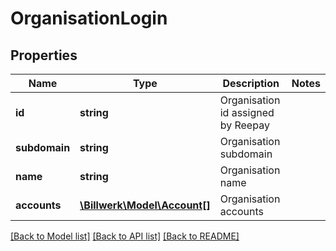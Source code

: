 # OrganisationLogin

## Properties
Name | Type | Description | Notes
------------ | ------------- | ------------- | -------------
**id** | **string** | Organisation id assigned by Reepay | 
**subdomain** | **string** | Organisation subdomain | 
**name** | **string** | Organisation name | 
**accounts** | [**\Billwerk\Model\Account[]**](Account.md) | Organisation accounts | 

[[Back to Model list]](../../README.md#documentation-for-models) [[Back to API list]](../../README.md#documentation-for-api-endpoints) [[Back to README]](../../README.md)

